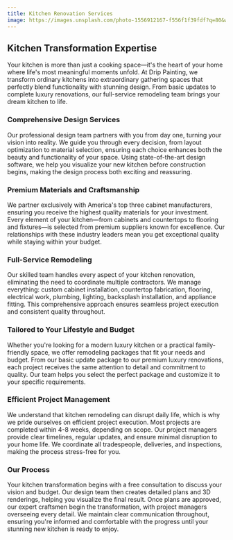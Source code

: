 ```yaml
---
title: Kitchen Renovation Services
image: https://images.unsplash.com/photo-1556912167-f556f1f39fdf?q=80&w=2081&auto=format&fit=crop&ixlib=rb-4.0.3&ixid=M3wxMjA3fDB8MHxwaG90by1wYWdlfHx8fGVufDB8fHx8fA%3D%3D
---
```




## Kitchen Transformation Expertise


Your kitchen is more than just a cooking space—it's the heart of your home where life's most meaningful moments unfold. At Drip Painting, we transform ordinary kitchens into extraordinary gathering spaces that perfectly blend functionality with stunning design. From basic updates to complete luxury renovations, our full-service remodeling team brings your dream kitchen to life.

### Comprehensive Design Services


Our professional design team partners with you from day one, turning your vision into reality. We guide you through every decision, from layout optimization to material selection, ensuring each choice enhances both the beauty and functionality of your space. Using state-of-the-art design software, we help you visualize your new kitchen before construction begins, making the design process both exciting and reassuring.

### Premium Materials and Craftsmanship


We partner exclusively with America's top three cabinet manufacturers, ensuring you receive the highest quality materials for your investment. Every element of your kitchen—from cabinets and countertops to flooring and fixtures—is selected from premium suppliers known for excellence. Our relationships with these industry leaders mean you get exceptional quality while staying within your budget.

### Full-Service Remodeling


Our skilled team handles every aspect of your kitchen renovation, eliminating the need to coordinate multiple contractors. We manage everything: custom cabinet installation, countertop fabrication, flooring, electrical work, plumbing, lighting, backsplash installation, and appliance fitting. This comprehensive approach ensures seamless project execution and consistent quality throughout.

### Tailored to Your Lifestyle and Budget


Whether you're looking for a modern luxury kitchen or a practical family-friendly space, we offer remodeling packages that fit your needs and budget. From our basic update package to our premium luxury renovations, each project receives the same attention to detail and commitment to quality. Our team helps you select the perfect package and customize it to your specific requirements.

### Efficient Project Management


We understand that kitchen remodeling can disrupt daily life, which is why we pride ourselves on efficient project execution. Most projects are completed within 4-8 weeks, depending on scope. Our project managers provide clear timelines, regular updates, and ensure minimal disruption to your home life. We coordinate all tradespeople, deliveries, and inspections, making the process stress-free for you.

### Our Process


Your kitchen transformation begins with a free consultation to discuss your vision and budget. Our design team then creates detailed plans and 3D renderings, helping you visualize the final result. Once plans are approved, our expert craftsmen begin the transformation, with project managers overseeing every detail. We maintain clear communication throughout, ensuring you're informed and comfortable with the progress until your stunning new kitchen is ready to enjoy.
